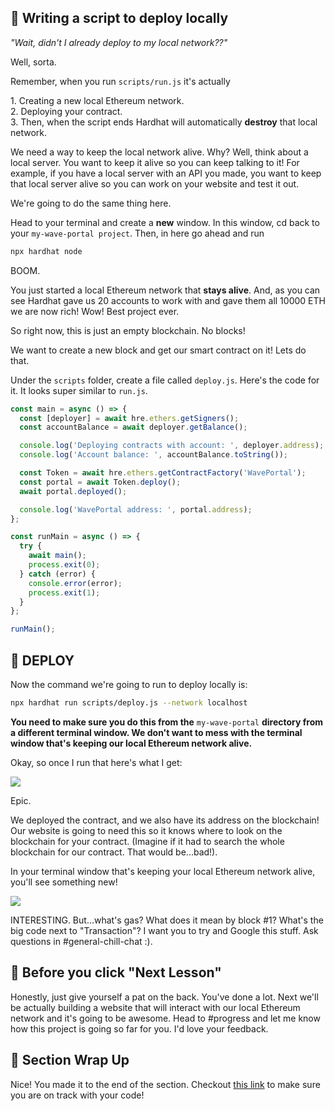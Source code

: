 👀 Writing a script to deploy locally
-------------------------------------

*"Wait, didn't I already deploy to my local network??"*

Well, sorta.

Remember, when you run `scripts/run.js` it's actually 

1\. Creating a new local Ethereum network.\
2\. Deploying your contract.\
3\. Then, when the script ends Hardhat will automatically **destroy** that local network.

We need a way to keep the local network alive. Why? Well, think about a local server. You want to keep it alive so you can keep talking to it! For example, if you have a local server with an API you made, you want to keep that local server alive so you can work on your website and test it out.

We're going to do the same thing here. 

Head to your terminal and create a **new** window. In this window, cd back to your `my-wave-portal project`. Then, in here go ahead and run

```bash
npx hardhat node
```

BOOM.

You just started a local Ethereum network that **stays alive**. And, as you can see Hardhat gave us 20 accounts to work with and gave them all 10000 ETH we are now rich! Wow! Best project ever.

So right now, this is just an empty blockchain. No blocks!

We want to create a new block and get our smart contract on it! Lets do that.

Under the `scripts` folder, create a file called `deploy.js`. Here's the code for it. It looks super similar to `run.js`.

```javascript
const main = async () => {
  const [deployer] = await hre.ethers.getSigners();
  const accountBalance = await deployer.getBalance();

  console.log('Deploying contracts with account: ', deployer.address);
  console.log('Account balance: ', accountBalance.toString());

  const Token = await hre.ethers.getContractFactory('WavePortal');
  const portal = await Token.deploy();
  await portal.deployed();

  console.log('WavePortal address: ', portal.address);
};

const runMain = async () => {
  try {
    await main();
    process.exit(0);
  } catch (error) {
    console.error(error);
    process.exit(1);
  }
};

runMain();
```

🎉 DEPLOY
---------

Now the command we're going to run to deploy locally is:

```bash
npx hardhat run scripts/deploy.js --network localhost
```

**You need to make sure you do this from the** `my-wave-portal` **directory from a different terminal window. We don't want to mess with the terminal window that's keeping our local Ethereum network alive.**

Okay, so once I run that here's what I get:

![](https://i.imgur.com/ZXehYOk.png)

Epic. 

We deployed the contract, and we also have its address on the blockchain! Our website is going to need this so it knows where to look on the blockchain for your contract. (Imagine if it had to search the whole blockchain for our contract. That would be...bad!).

In your terminal window that's keeping your local Ethereum network alive, you'll see something new!

![](https://i.imgur.com/DmhZRJN.png)

INTERESTING. But...what's gas? What does it mean by block #1? What's the big code next to "Transaction"? I want you to try and Google this stuff. Ask questions in #general-chill-chat :).


🚨 Before you click "Next Lesson"
-------------------------------------------

Honestly, just give yourself a pat on the back. You've done a lot. Next we'll be actually building a website that will interact with our local Ethereum network and it's going to be awesome. Head to #progress and let me know how this project is going so far for you. I'd love your feedback.


🎁 Section Wrap Up
------------------

Nice! You made it to the end of the section. Checkout [this link](https://gist.github.com/adilanchian/9f745fdfa9186047e7a779c02f4bffb7) to make sure you are on track with your code!
